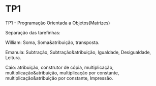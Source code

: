 # TP1
TP1 - Programação Orientada a Objetos(Matrizes)

Separação das tarefinhas:

William:
Soma, Soma&atribuição, transposta.

Emanula:
Subtração, Subtração&atribuição, Igualdade, Desigualdade, Leitura.

Caio:
atribuição, construtor de cópia, multiplicação, multiplicação&atribuição, multiplicação por constante, multiplicação&atribuição por constante, Impressão.
